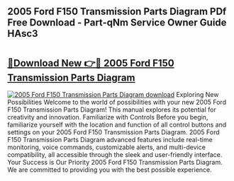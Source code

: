 ## 2005 Ford F150 Transmission Parts Diagram PDf Free Download - Part-qNm Service Owner Guide HAsc3

# <h2><a href="http://dfktuu.blite.top/?on=2005+Ford+F150+Transmission+Parts+Diagram">🔗Download New 👉🔴 2005 Ford F150 Transmission Parts Diagram</a></h2>

[![2005 Ford F150 Transmission Parts Diagram download](https://i.imgur.com/lujVjoI.png)](http://dfktuu.blite.top/?on=2005+Ford+F150+Transmission+Parts+Diagram)
Exploring New Possibilities Welcome to the world of possibilities with your new 2005 Ford F150 Transmission Parts Diagram! This manual explores its potential for creativity and innovation. Familiarize with Controls Before you begin, familiarize yourself with the location and function of all control buttons and settings on your 2005 Ford F150 Transmission Parts Diagram. 2005 Ford F150 Transmission Parts Diagram advanced features include real-time monitoring, voice commands, customizable alerts, and multi-device compatibility, all accessible through the sleek and user-friendly interface. Your Success is Our Priority 2005 Ford F150 Transmission Parts Diagram. We are committed to providing you with the best possible experience.
